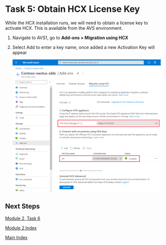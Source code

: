 # Task 5: Obtain HCX License Key

While the HCX installation runs, we will need to obtain a license key to
activate HCX. This is available from the AVS environment.

1.  Navigate to AVS1, go to **Add-ons \> Migration using HCX**

2.  Select Add to enter a key name, once added a new Activation Key will appear

    ![](media/4463e97db04230bd46ea52283020fd2f.png)

## Next Steps

[Module 2, Task 6](module-2-task-6.md)

[Module 2 Index](module-2-index.md)

[Main Index](index.md)